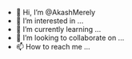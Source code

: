 - 👋 Hi, I’m @AkashMerely
- 👀 I’m interested in ...
- 🌱 I’m currently learning ...
- 💞️ I’m looking to collaborate on ...
- 📫 How to reach me ...

<!---
AkashMerely/AkashMerely is a ✨ special ✨ repository because its `README.md` (this file) appears on your GitHub profile.
You can click the Preview link to take a look at your changes.
--->
